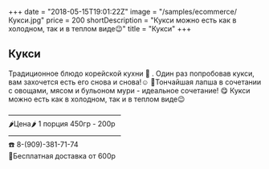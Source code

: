 +++
date = "2018-05-15T19:01:22Z"
image = "/samples/ecommerce/Кукси.jpg"
price = 200
shortDescription = "Кукси можно есть как в холодном, так и в теплом виде😉"
title = "Кукси"
+++

<h2>Кукси</h2>  
Традиционное блюдо корейской кухни 🙏
.
Один раз попробовав кукси, вам захочется есть его снова и снова!☺️
🍜Тончайшая лапша в сочетании с овощами, мясом и бульоном мури - идеальное сочетание! 😋
Кукси можно есть как в холодном, так и в теплом виде😉    

————————————————    
🌶Цена🌶 1 порция 450гр - 200р    
————————————————    
☎️ 8-(909)-381-71-74    
🚗Бесплатная доставка от 600р
